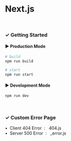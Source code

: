 # Next.js

<br/>

### ✓ Getting Started
#### ▶ Production Mode
```bash
# build
npm run build

# start
npm run start
```

#### ▶ Development Mode
```bash
npm run dev
```

<br/>

### ✓ Custom Error Page
•&nbsp; Client 404 Error &nbsp;: &nbsp;&nbsp;404.js<br/>
•&nbsp; Server 500 Error &nbsp;: &nbsp;&nbsp;_error.js